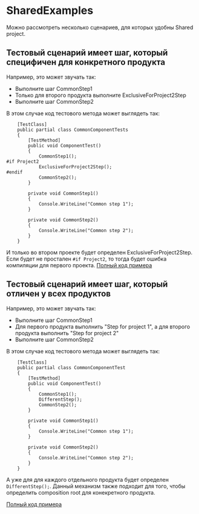 # SharedExamples

Можно рассмотреть несколько сценариев, для которых удобны Shared project.

## Тестовый сценарий имеет шаг, который специфичен для конкретного продукта

Например, это может звучать так:
* Выполните шаг CommonStep1
* Только для второго продукта выполните ExclusiveForProject2Step
* Выполните шаг CommonStep2

В этом случае код тестового метода может выглядеть так:
```
    [TestClass]
    public partial class CommonComponentTests
    {
        [TestMethod]
        public void ComponentTest()
        {
            CommonStep1();
#if Project2
            ExclusiveForProject2Step();
#endif
            CommonStep2();
        }

        private void CommonStep1()
        {
            Console.WriteLine("Common step 1");
        }

        private void CommonStep2()
        {
            Console.WriteLine("Common step 2");
        }
    }
```

И только во втором проекте будет определен ExclusiveForProject2Step. Если будет не простален ``` #if Project2 ```, то тогда будет ошибка компиляции для первого проекта.
[Полный код примера](https://github.com/Viridovics/SharedExamples/tree/master/AdditionalStepExample)

## Тестовый сценарий имеет шаг, который отличен у всех продуктов

Например, это может звучать так:
* Выполните шаг CommonStep1
* Для первого продукта выполнить "Step for project 1", а для второго продукта выполнить "Step for project 2"
* Выполните шаг CommonStep2

В этом случае код тестового метода может выглядеть так:
```
    [TestClass]
    public partial class CommonComponentTest
    {
        [TestMethod]
        public void ComponentTest()
        {
            CommonStep1();
            DifferentStep();
            CommonStep2();
        }

        private void CommonStep1()
        {
            Console.WriteLine("Common step 1");
        }

        private void CommonStep2()
        {
            Console.WriteLine("Common step 2");
        }
    }
```

А уже для для каждого отдельного продукта будет определен ``` DifferentStep(); ```. Данный механизм также подходит для того, чтобы определить composition root для конекретного продукта.

[Полный код примера](https://github.com/Viridovics/SharedExamples/tree/master/DifferentStepExample)

